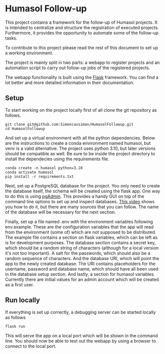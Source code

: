 # Humasol Follow-up

This project contains a framework for the follow-up of Humasol projects. It is
intended to centralize and structure the registration of executed projects.
Furthermore, it provides the opportunity to automate some of the follow-up
tasks.

To contribute to this project please read the rest of this document to set up
a working environment.

The project is mainly split in two parts: a webapp to register projects and an
automation script to carry out follow-up jobs of the registered projects.

The webapp functionality is built using the [Flask](https://flask.palletsprojects.com/en/2.3.x/quickstart/)
framework. You can find a lot better and more detailed information in their
documentation.


## Setup

To start working on the project locally first of all clone the git repository
as follows.

```
git clone git@github.com:Simencassiman/HumasolFollowup.git
cd HumasolFollowup
```

And set up a virtual environment with all the python dependencies. Below are the
instructions to create a conda environment named humasol, but venv is a valid
alternative.
The project uses python 3.10, but later versions should be compatible as well.
Be sure to be inside the project directory to install the dependecies using the
requirements file.

```
conda create -n humasol python=3.10
conda activate humasol
pip install -r requirements.txt
```

Next, set up a PostgreSQL database for the project. You only need to create the
database itself, the schema will be created using the flask app. One way to do
this is using
[pgAdmin](https://www.pgadmin.org/docs/pgadmin4/7.6/getting_started.html).
This provides a handy GUI on top of the command line options to set up and
inspect databases. [This video](https://www.youtube.com/watch?v=Dd2ej-QKrWY)
shows you how to do it, but there are many sources that you can follow. The
name of the database will be necessary for the next section.

Finally, set up a file named .env with the environment variables following
env.example. These are the configuration variables that the app will read from
the environment (some of) which are not supposed to be distributed. The example
file contains a section on flask variables, which can be left as is for
development purposes. The database section contains a secret key, which should
be a random string of characters (although for a local version it's not too
important). A salt for the passwords, which should also be a random sequence of
characters. And the database URI, which will point the app to the newly created
database. The URI contains placeholders for the username, password and database
name, which should have all been used in the database setup section.
And lastly, a section for humasol variables. Currently there are initial values
for an admin account which will be created as a first user.


## Run locally

If everything is set up correctly, a debugging server can be started locally
as follows

```
flask run
```

This will serve the app on a local port which will be shown in the command line.
You should now be able to test out the webapp by using a browser to connect to
the local port.
